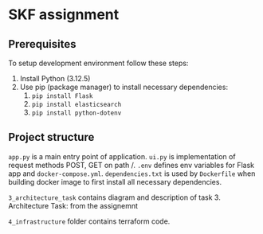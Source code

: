 # SKF assignment

## Prerequisites

To setup development environment follow these steps:
1. Install Python (3.12.5)
2. Use pip (package manager) to install necessary dependencies:
    1. ```pip install Flask```
    2. ```pip install elasticsearch```
    3. ```pip install python-dotenv```

## Project structure

```app.py``` is a main entry point of application. ```ui.py``` is implementation of request methods POST, GET on path /.
```.env``` defines env variables for Flask app and ```docker-compose.yml```.
```dependencies.txt``` is used by ```Dockerfile``` when building docker image to first install all necessary dependencies.

```3_architecture_task``` contains diagram and description of task 3. Architecture Task: from the assignemnt

```4_infrastructure``` folder contains terraform code.
